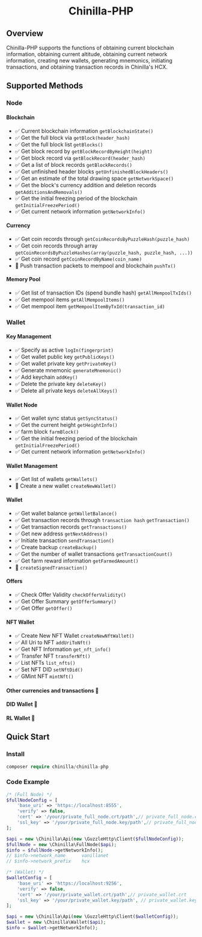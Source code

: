 <h1 align="center">Chinilla-PHP</h1>

## Overview

Chinilla-PHP supports the functions of obtaining current blockchain information, obtaining current altitude, obtaining current network information, creating new wallets, generating mnemonics, initiating transactions, and obtaining transaction records in Chinilla's HCX.

## Supported Methods

### Node

#### Blockchain

- ✅ Current blockchain information `getBlockchainState()`
- ✅ Get the full block via `getBlock(header_hash)`
- ✅ Get the full block list `getBlocks()`
- ✅ Get block record by `getBlockRecordByHeight(height)`
- ✅ Get block record via `getBlockRecord(header_hash)`
- ✅ Get a list of block records `getBlockRecords()`
- ✅ Get unfinished header blocks `getUnfinishedBlockHeaders()`
- ✅ Get an estimate of the total drawing space `getNetworkSpace()`
- ✅ Get the block's currency addition and deletion records `getAdditionsAndRemovals()`
- ✅ Get the initial freezing period of the blockchain `getInitialFreezePeriod()`
- ✅ Get current network information `getNetworkInfo()`

#### Currency

- ✅ Get coin records through `getCoinRecordsByPuzzleHash(puzzle_hash)`
- ✅ Get coin records through array `getCoinRecordsByPuzzleHashes(array(puzzle_hash, puzzle_hash, ...))`
- ✅ Get coin record `getCoinRecordByName(coin_name)`
- 🚧 Push transaction packets to mempool and blockchain `pushTx()`

#### Memory Pool

- ✅ Get list of transaction IDs (spend bundle hash) `getAllMempoolTxIds()`
- ✅ Get mempool items `getAllMempoolItems()`
- ✅ Get mempool item `getMempoolItemByTxId(transaction_id)`

### Wallet

#### Key Management

- ✅ Specify as active `logIn(fingerprint)`
- ✅ Get wallet public key `getPublicKeys()`
- ✅ Get wallet private key `getPrivateKey()`
- ✅ Generate mnemonic `generateMnemonic()`
- ✅ Add keychain `addKey()`
- ✅ Delete the private key `deleteKey()`
- ✅ Delete all private keys `deleteAllKeys()`

#### Wallet Node

- ✅ Get wallet sync status `getSyncStatus()`
- ✅ Get the current height `getHeightInfo()`
- ✅ farm block `farmBlock()`
- ✅ Get the initial freezing period of the blockchain `getInitialFreezePeriod()`
- ✅ Get current network information `getNetworkInfo()`

#### Wallet Management

- ✅ Get list of wallets `getWallets()`
- 🚧 Create a new wallet `createNewWallet()`

#### Wallet

- ✅ Get wallet balance `getWalletBalance()`
- ✅ Get transaction records through `transaction hash` `getTransaction()`
- ✅ Get transaction records `getTransactions()`
- ✅ Get new address `getNextAddress()`
- ✅ Initiate transaction `sendTransaction()`
- ✅ Create backup `createBackup()`
- ✅ Get the number of wallet transactions `getTransactionCount()`
- ✅ Get farm reward information `getFarmedAmount()`
- 🚧 `createSignedTransaction()`

#### Offers
- ✅ Check Offer Validity `checkOfferValidity()`
- ✅ Get Offer Summary `getOfferSummary()`
- ✅ Get Offer `getOffer()`

#### NFT Wallet
- ✅ Create New NFT Wallet `createNewNftWallet()`
- ✅ All Uri to NFT `addUriToNft()`
- ✅ Get NFT Information `get_nft_info()`
- ✅ Transfer NFT `transferNft()`
- ✅ List NFTs `list_nfts()`
- ✅ Set NFT DID `setNftDid()`
- ✅ GMint NFT `mintNft()`

#### Other currencies and transactions 🚧
#### DID Wallet 🚧
#### RL Wallet 🚧

## Quick Start

### Install

``` php
composer require chinilla/chinilla-php
```

### Code Example

``` php
/* (Full Node) */
$fullNodeConfig = [
    'base_uri' => 'https://localhost:8555',
    'verify' => false,
    'cert' => '/your/private_full_node.crt/path',// private_full_node.crt
    'ssl_key' => '/your/private_full_node.key/path',// private_full_node.key
];

$api = new \Chinilla\Api(new \GuzzleHttp\Client($fullNodeConfig));
$fullNode = new \Chinilla\FullNode($api);
$info = $fullNode->getNetworkInfo();
// $info->network_name      vanillanet
// $info->network_prefix    hcx

/* (Wallet) */
$walletConfig = [
    'base_uri' => 'https://localhost:9256',
    'verify' => false,
    'cert' => '/your/private_wallet.crt/path',// private_wallet.crt
    'ssl_key' => '/your/private_wallet.key/path', // private_wallet.key
];

$api = new \Chinilla\Api(new \GuzzleHttp\Client($walletConfig));
$wallet = new \Chinilla\Wallet($api);
$info = $wallet->getNetworkInfo();
```
